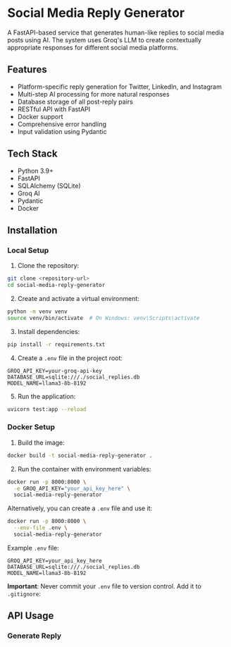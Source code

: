 # Social Media Reply Generator

A FastAPI-based service that generates human-like replies to social media posts using AI. The system uses Groq's LLM to create contextually appropriate responses for different social media platforms.

## Features

- Platform-specific reply generation for Twitter, LinkedIn, and Instagram
- Multi-step AI processing for more natural responses
- Database storage of all post-reply pairs
- RESTful API with FastAPI
- Docker support
- Comprehensive error handling
- Input validation using Pydantic

## Tech Stack

- Python 3.9+
- FastAPI
- SQLAlchemy (SQLite)
- Groq AI
- Pydantic
- Docker

## Installation

### Local Setup

1. Clone the repository:
```bash
git clone <repository-url>
cd social-media-reply-generator
```

2. Create and activate a virtual environment:
```bash
python -m venv venv
source venv/bin/activate  # On Windows: venv\Scripts\activate
```

3. Install dependencies:
```bash
pip install -r requirements.txt
```

4. Create a `.env` file in the project root:
```env
GROQ_API_KEY=your-groq-api-key
DATABASE_URL=sqlite:///./social_replies.db
MODEL_NAME=llama3-8b-8192
```

5. Run the application:
```bash
uvicorn test:app --reload
```

### Docker Setup

1. Build the image:
```bash
docker build -t social-media-reply-generator .
```

2. Run the container with environment variables:
```bash
docker run -p 8000:8000 \
  -e GROQ_API_KEY="your_api_key_here" \
  social-media-reply-generator
```

Alternatively, you can create a `.env` file and use it:
```bash
docker run -p 8000:8000 \
  --env-file .env \
  social-media-reply-generator
```

Example `.env` file:
```env
GROQ_API_KEY=your_api_key_here
DATABASE_URL=sqlite:///./social_replies.db
MODEL_NAME=llama3-8b-8192
```

**Important**: Never commit your `.env` file to version control. Add it to `.gitignore`:

## API Usage

### Generate Reply

```